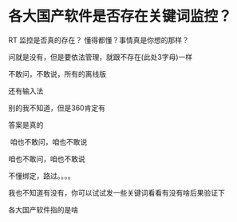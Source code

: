 # 各大国产软件是否存在关键词监控？


RT 监控是否真的存在？ 懂得都懂？事情真是你想的那样？

问就是没有，但是要依法管理，就跟不存在(此处3字母)一样

不敢问，不敢说，所有的离线版

还有输入法

别的我不知道，但是360肯定有

答案是真的

<img src="static/image/smiley/default/lol.gif" smilieid="12" border="0" alt="" /> 咱也不敢问，咱也不敢说

咱也不敢问，咱也不敢说

不懂绑定，路过。。。。

我也不知道有没有，你可以试试发一些关键词看看有没有啥后果验证下

各大国产软件指的是啥
